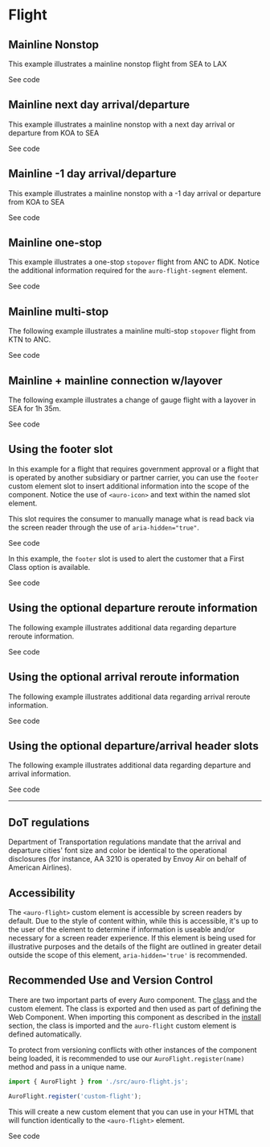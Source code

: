 <!-- DO not edit this file -->
<!-- Demo page generated from ./docs/partials/index.md -->

# Flight

<!-- AURO-GENERATED-CONTENT:START (FILE:src=./description.md) -->
<!-- AURO-GENERATED-CONTENT:END -->

## Mainline Nonstop

This example illustrates a mainline nonstop flight from SEA to LAX

<div class="exampleWrapper">
  <!-- AURO-GENERATED-CONTENT:START (FILE:src=./../../apiExamples/basic.html) -->
  <!-- AURO-GENERATED-CONTENT:END -->
</div>

<auro-accordion alignRight>
  <span slot="trigger">See code</span>

<!-- AURO-GENERATED-CONTENT:START (CODE:src=./../../apiExamples/basic.html) -->
<!-- AURO-GENERATED-CONTENT:END -->

</auro-accordion>

## Mainline next day arrival/departure

This example illustrates a mainline nonstop with a next day arrival or departure from KOA to SEA

<div class="exampleWrapper">
  <!-- AURO-GENERATED-CONTENT:START (FILE:src=./../../apiExamples/nextDay.html) -->
  <!-- AURO-GENERATED-CONTENT:END -->
</div>

<auro-accordion alignRight>
  <span slot="trigger">See code</span>

<!-- AURO-GENERATED-CONTENT:START (CODE:src=./../../apiExamples/nextDay.html) -->
<!-- AURO-GENERATED-CONTENT:END -->

</auro-accordion>

## Mainline -1 day arrival/departure

This example illustrates a mainline nonstop with a -1 day arrival or departure from KOA to SEA

<div class="exampleWrapper">
  <!-- AURO-GENERATED-CONTENT:START (FILE:src=./../../apiExamples/arriveOneDayBefore.html) -->
  <!-- AURO-GENERATED-CONTENT:END -->
</div>

<auro-accordion alignRight>
  <span slot="trigger">See code</span>

<!-- AURO-GENERATED-CONTENT:START (CODE:src=./../../apiExamples/arriveOneDayBefore.html) -->
<!-- AURO-GENERATED-CONTENT:END -->

</auro-accordion>

## Mainline one-stop

This example illustrates a one-stop `stopover` flight from ANC to ADK. Notice the additional information required for the `auro-flight-segment` element.

<div class="exampleWrapper">
  <!-- AURO-GENERATED-CONTENT:START (FILE:src=./../../apiExamples/oneStop.html) -->
  <!-- AURO-GENERATED-CONTENT:END -->
</div>

<auro-accordion alignRight>
  <span slot="trigger">See code</span>

<!-- AURO-GENERATED-CONTENT:START (CODE:src=./../../apiExamples/oneStop.html) -->
<!-- AURO-GENERATED-CONTENT:END -->

</auro-accordion>

## Mainline multi-stop

The following example illustrates a mainline multi-stop `stopover` flight from KTN to ANC.

<div class="exampleWrapper">
  <!-- AURO-GENERATED-CONTENT:START (FILE:src=./../../apiExamples/multiStop.html) -->
  <!-- AURO-GENERATED-CONTENT:END -->
</div>

<auro-accordion alignRight>
  <span slot="trigger">See code</span>

<!-- AURO-GENERATED-CONTENT:START (CODE:src=./../../apiExamples/multiStop.html) -->
<!-- AURO-GENERATED-CONTENT:END -->

</auro-accordion>

## Mainline + mainline connection w/layover

The following example illustrates a change of gauge flight with a layover in SEA for 1h 35m.

<div class="exampleWrapper">
  <!-- AURO-GENERATED-CONTENT:START (FILE:src=./../../apiExamples/connection.html) -->
  <!-- AURO-GENERATED-CONTENT:END -->
</div>

<auro-accordion alignRight>
  <span slot="trigger">See code</span>

<!-- AURO-GENERATED-CONTENT:START (CODE:src=./../../apiExamples/connection.html) -->
<!-- AURO-GENERATED-CONTENT:END -->

</auro-accordion>

## Using the footer slot

In this example for a flight that requires government approval or a flight that is operated by another subsidiary or partner carrier, you can use the `footer` custom element slot to insert additional information into the scope of the component. Notice the use of `<auro-icon>` and text within the named slot element.

This slot requires the consumer to manually manage what is read back via the screen reader through the use of `aria-hidden="true"`.

<div class="exampleWrapper">
  <!-- AURO-GENERATED-CONTENT:START (FILE:src=./../../apiExamples/footerSlot.html) -->
  <!-- AURO-GENERATED-CONTENT:END -->
</div>

<auro-accordion alignRight>
  <span slot="trigger">See code</span>

<!-- AURO-GENERATED-CONTENT:START (CODE:src=./../../apiExamples/footerSlot.html) -->
<!-- AURO-GENERATED-CONTENT:END -->

</auro-accordion>

In this example, the `footer` slot is used to alert the customer that a First Class option is available.

<div class="exampleWrapper">
  <!-- AURO-GENERATED-CONTENT:START (FILE:src=./../../apiExamples/footerSlot2.html) -->
  <!-- AURO-GENERATED-CONTENT:END -->
</div>

<auro-accordion alignRight>
  <span slot="trigger">See code</span>

<!-- AURO-GENERATED-CONTENT:START (CODE:src=./../../apiExamples/footerSlot2.html) -->
<!-- AURO-GENERATED-CONTENT:END -->

</auro-accordion>

## Using the optional departure reroute information

The following example illustrates additional data regarding departure reroute information.

<div class="exampleWrapper">
  <!-- AURO-GENERATED-CONTENT:START (FILE:src=./../../apiExamples/reroute1.html) -->
  <!-- AURO-GENERATED-CONTENT:END -->
</div>

<auro-accordion alignRight>
  <span slot="trigger">See code</span>

<!-- AURO-GENERATED-CONTENT:START (CODE:src=./../../apiExamples/reroute1.html) -->
<!-- AURO-GENERATED-CONTENT:END -->

</auro-accordion>

## Using the optional arrival reroute information

The following example illustrates additional data regarding arrival reroute information.

<div class="exampleWrapper">
  <!-- AURO-GENERATED-CONTENT:START (FILE:src=./../../apiExamples/reroute2.html) -->
  <!-- AURO-GENERATED-CONTENT:END -->
</div>

<auro-accordion alignRight>
  <span slot="trigger">See code</span>

<!-- AURO-GENERATED-CONTENT:START (CODE:src=./../../apiExamples/reroute2.html) -->
<!-- AURO-GENERATED-CONTENT:END -->

</auro-accordion>

## Using the optional departure/arrival header slots

The following example illustrates additional data regarding departure and arrival information.

<div class="exampleWrapper">
  <!-- AURO-GENERATED-CONTENT:START (FILE:src=./../../apiExamples/headerSlot.html) -->
  <!-- AURO-GENERATED-CONTENT:END -->
</div>

<auro-accordion alignRight>
  <span slot="trigger">See code</span>

<!-- AURO-GENERATED-CONTENT:START (CODE:src=./../../apiExamples/headerSlot.html) -->
<!-- AURO-GENERATED-CONTENT:END -->

</auro-accordion>

<hr/>



## DoT regulations

Department of Transportation regulations mandate that the arrival and departure cities' font size and color be identical to the operational disclosures (for instance, AA 3210 is operated by Envoy Air on behalf of American Airlines).

## Accessibility

The `<auro-flight>` custom element is accessible by screen readers by default. Due to the style of content within, while this is accessible, it's up to the user of the element to determine if information is useable and/or necessary for a screen reader experience. If this element is being used for illustrative purposes and the details of the flight are outlined in greater detail outside the scope of this element, `aria-hidden='true'` is recommended.

## Recommended Use and Version Control

There are two important parts of every Auro component. The <a href="https://developer.mozilla.org/en-US/docs/Web/JavaScript/Reference/Classes">class</a> and the custom element. The class is exported and then used as part of defining the Web Component. When importing this component as described in the <a href="#install">install</a> section, the class is imported and the `auro-flight` custom element is defined automatically.

To protect from versioning conflicts with other instances of the component being loaded, it is recommended to use our `AuroFlight.register(name)` method and pass in a unique name.

```js
import { AuroFlight } from './src/auro-flight.js';

AuroFlight.register('custom-flight');
```

This will create a new custom element that you can use in your HTML that will function identically to the `<auro-flight>` element.

<div class="exampleWrapper exampleWrapper--flex">
  <!-- AURO-GENERATED-CONTENT:START (FILE:src=./../../apiExamples/custom.html) -->
  <!-- AURO-GENERATED-CONTENT:END -->
</div>
<auro-accordion alignRight>
  <span slot="trigger">See code</span>
<!-- AURO-GENERATED-CONTENT:START (CODE:src=./../../apiExamples/custom.html) -->
<!-- AURO-GENERATED-CONTENT:END -->
</auro-accordion>